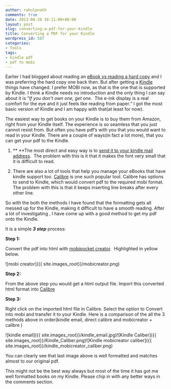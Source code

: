 ```yaml
---
author: rahulpnath
comments: true
date: 2013-08-28 16:11:00+00:00
layout: post
slug: converting-a-pdf-for-your-kindle
title: Converting a PDF for your Kindle
wordpress_id: 587
categories:
- Tools
tags:
- kindle pdf
- pdf to mobi
---
```


Earlier I had blogged about reading an [eBook vs reading a hard copy](/blog/ebook-or-hard-copy/) and I was preferring the hard copy one back then. But after getting a [Kindle](http://www.amazon.in/gp/product/B007HCFU90/ref=as_li_qf_sp_asin_tl?ie=UTF8&camp=3626&creative=24790&creativeASIN=B007HCFU90&linkCode=as2&tag=rahulpnath-21) things have changed. I prefer MOBI now, as that is the one that is supported by Kindle. I think a Kindle needs no introduction and the only thing I can say about it is “_If you don’t own one, get one._  The e-ink display is a real comfort for the eye and it just feels like reading from paper.“ I got the most basic version of Kindle and I am happy with that(at least for now).

The easiest way to get books on your Kindle is to buy them from Amazon, right from your Kindle itself. The experience is so seamless that you just cannot resist from. But often you have pdf’s with you that you would want to read in your Kindle. There are a couple of ways(in fact a lot more), that you can get your pdf to the Kindle.

	
1. ** **The most direct and easy way is to [send it to your kindle mail address](http://www.amazon.com/gp/sendtokindle/email).  The problem with this is it that it makes the font very small that it is difficult to read.

	
2. There are also a lot of tools that help you manage your eBooks that have kindle support too. [Calibre](http://calibre-ebook.com/) is one such popular tool. Calibre has options to send to Kindle, which would convert pdf to the required mobi format. The problem with this is that it keeps inserting line breaks after every other line.


So with the both the methods I have found that the formatting gets all messed up for the Kindle, making it difficult to have a smooth reading. After a lot of investigating , I have come up with a good method to get my pdf onto the Kindle.

It is a simple **_3 step_** process:

**Step 1:**

Convert the pdf into html with [mobipocket creator](http://www.mobipocket.com/en/downloadsoft/productdetailscreator.asp).  Highlighted in yellow below.

![mobi creator]({{ site.images_root}}/mobicreator.png)

**Step 2:**

From the above step you would get a html output file. Import this converted html format into [Calibre](http://calibre-ebook.com/)

**Step 3:**

Right click on the imported html file in Calibre. Select the option to Convert into mobi and transfer it to your Kindle.
Here is a comparison of the all the 3 methods above in order(kindle email, direct calibre and mobicreator + calibre )

![kindle email]({{ site.images_root}}/kindle_email.jpg)![Kindle Caliber]({{ site.images_root}}/Kindle_Caliber.png)![Kindle mobicreator caliber]({{ site.images_root}}/kindle_mobicreator_caliber.png)

You can clearly see that last image above is well formatted and matches almost to our original pdf.

This might not be the best way always but most of the time it has got me well formatted books on my Kindle. Please chip in with any better ways in the comments section.
